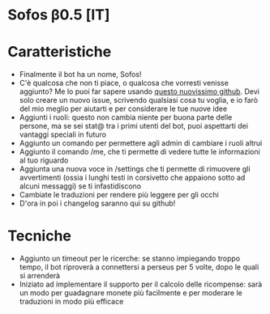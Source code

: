 # Sofos β0.5 [IT]

# Caratteristiche

- Finalmente il bot ha un nome, Sofos!
- C'è qualcosa che non ti piace, o qualcosa che vorresti venisse aggiunto? Me lo puoi far sapere usando [questo nuovissimo github](https://github.com/FireFlashing/SofosIssues/issues/new). Devi solo creare un nuovo issue, scrivendo qualsiasi cosa tu voglia, e io farò del mio meglio per aiutarti e per considerare le tue nuove idee
- Aggiunti i ruoli: questo non cambia niente per buona parte delle persone, ma se sei stat@ tra i primi utenti del bot, puoi aspettarti dei vantaggi speciali in futuro
- Aggiunto un comando per permettere agli admin di cambiare i ruoli altrui
- Aggiunto il comando /me, che ti permette di vedere tutte le informazioni al tuo riguardo
- Aggiunta una nuova voce in /settings che ti permette di rimuovere gli avvertimenti (ossia i lunghi testi in corsivetto che appaiono sotto ad alcuni messaggi) se ti infastidiscono
- Cambiate le traduzioni per rendere più leggere per gli occhi
- D'ora in poi i changelog saranno qui su github!

# Tecniche

- Aggiunto un timeout per le ricerche: se stanno impiegando troppo tempo, il bot riproverà a connettersi a perseus per 5 volte, dopo le quali si arrenderà
- Iniziato ad implementare il supporto per il calcolo delle ricompense: sarà un modo per guadagnare monete più facilmente e per moderare le traduzioni in modo più efficace